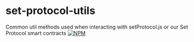 # set-protocol-utils

Common util methods used when interacting with setProtocol.js or our Set Protocol smart contracts 
<a href='https://www.npmjs.com/package/set-protocol-contracts'>
	<img src='https://img.shields.io/npm/v/set-protocol-utils.svg' alt='NPM' />
</a>

